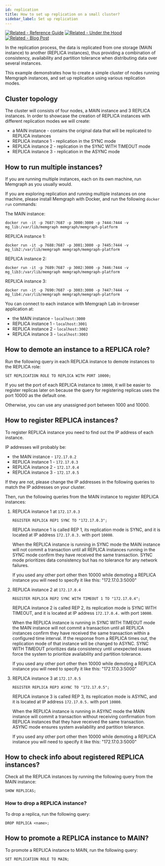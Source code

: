 ```yaml
---
id: replication
title: How to set up replication on a small cluster?
sidebar_label: Set up replication
---
```


[![Related - Reference Guide](https://img.shields.io/static/v1?label=Related&message=Reference%20Guide&color=yellow&style=for-the-badge)](/reference-guide/replication.md) [![Related - Under the Hood](https://img.shields.io/static/v1?label=Related&message=Under%20the%20hood&color=orange&style=for-the-badge)](/under-the-hood/replication.md) [![Related - Blog Post](https://img.shields.io/static/v1?label=Related&message=Blog%20post&color=9C59DB&style=for-the-badge)](https://memgraph.com/blog/implementing-data-replication)

In the replication process, the data is replicated from one storage (MAIN
instance) to another (REPLICA instances), thus providing a combination of
consistency, availability and partition tolerance when distributing data over
several instances.

This example demonstrates how to create a simple cluster of nodes running
Memgraph instances, and set up replication using various replication modes.

## Cluster topology

The cluster will consists of four nodes, a MAIN instance and 3 REPLICA
instances. In order to showcase the creation of REPLICA instances with different
replication modes we will create:

* a MAIN instance - contains the original data that will be replicated to REPLICA instances
* REPLICA instance 1 - replication in the SYNC mode
* REPLICA instance 2 - replication in the SYNC WITH TIMEOUT mode
* REPLICA instance 3 - replication in the ASYNC mode

## How to run multiple instances?

If you are running multiple instances, each on its own machine, run Memgraph as
you usually would.

If you are exploring replication and running multiple instances on one machine,
please install Memgraph with Docker, and run the following `docker run`
commands:

The MAIN instance:
```
docker run -it -p 7687:7687 -p 3000:3000 -p 7444:7444 -v mg_lib:/var/lib/memgraph memgraph/memgraph-platform
```

REPLICA instance 1:
```
docker run -it -p 7688:7687 -p 3001:3000 -p 7445:7444 -v mg_lib2:/var/lib/memgraph memgraph/memgraph-platform
```

REPLICA instance 2:
```
docker run -it -p 7689:7687 -p 3002:3000 -p 7446:7444 -v mg_lib3:/var/lib/memgraph memgraph/memgraph-platform
```

REPLICA instance 3:
```
docker run -it -p 7690:7687 -p 3003:3000 -p 7447:7444 -v mg_lib4:/var/lib/memgraph memgraph/memgraph-platform
```

You can connect to each instance with Memgraph Lab in-browser application at:

* the MAIN instance - `localhost:3000`
* REPLICA instance 1 - `localhost:3001`
* REPLICA instance 2 - `localhost:3002`
* REPLICA instance 3 - `localhost:3003`


## How to demote an instance to a REPLICA role?

Run the following query in each REPLICA instance to demote instances to the
REPLICA role:

```
SET REPLICATION ROLE TO REPLICA WITH PORT 10000;
```

If you set the port of each REPLICA instance to `10000`, it will be easier to
register replicas later on because the query for registering replicas uses the
port 10000 as the default one.  

Otherwise, you can use any unassigned port between 1000 and 10000.

## How to register REPLICA instances?

To register REPLICA instance you need to find out the IP address of each instance.

IP addresses will probably be:

* the MAIN instance - `172.17.0.2`
* REPLICA instance 1 - `172.17.0.3`
* REPLICA instance 2 - `172.17.0.4`
* REPLICA instance 3 - `172.17.0.5`

If they are not, please change the IP addresses in the following queries to
match the IP addresses on your cluster. 

Then, run the following queries from the MAIN instance to register REPLICA instances:

1. REPLICA instance 1 at `172.17.0.3`

    ```
    REGISTER REPLICA REP1 SYNC TO "172.17.0.3";
    ```

    REPLICA instance 1 is called REP 1, its replication mode is SYNC, and it is
    located at IP address `172.17.0.3.` with port `10000`.

    When the REPLICA instance is running in SYNC mode the MAIN instance will not
    commit a transaction until all REPLICA instances running in the SYNC mode
    confirm they have received the same transaction. SYNC mode prioritizes data
    consistency but has no tolerance for any network failures.

    If you used any other port other then 10000 while demoting a REPLICA
    instance you will need to specify it like this: "172.17.0.3:5000"

2. REPLICA instance 2 at `172.17.0.4`

    ```
    REGISTER REPLICA REP2 SYNC WITH TIMEOUT 1 TO "172.17.0.4";
    ```

    REPLICA instance 2 is called REP 2, its replication mode is SYNC WITH
    TIMEOUT, and it is located at IP address `172.17.0.4.` with port `10000`.

    When the REPLICA instance is running in SYNC WITH TIMEOUT mode the MAIN
    instance will not commit a transaction until all REPLICA instances confirm
    they have received the same transaction within a configured time interval.
    If the response from a REPLICA times out, the replication mode of that
    instance will be changed to ASYNC. SYNC WITH TIMEOUT prioritizes data
    consistency until unexpected issues force the system to prioritize
    availability and partition tolerance. 
    
    If you used any other port other then 10000 while demoting a REPLICA
    instance you will need to specify it like this: "172.17.0.3:5000"

3. REPLICA instance 3 at `172.17.0.5`

    ```
    REGISTER REPLICA REP3 ASYNC TO "172.17.0.5";
    ```

    REPLICA instance 3 is called REP 3, its replication mode is ASYNC, and it is
    located at IP address `172.17.0.5.` with port `10000`.

    When the REPLICA instance is running in ASYNC mode the MAIN instance will
    commit a transaction without receiving confirmation from REPLICA instances
    that they have received the same transaction. ASYNC mode ensures system
    availability and partition tolerance.
    
    If you used any other port other then 10000 while demoting a REPLICA
    instance you will need to specify it like this: "172.17.0.3:5000"

## How to check info about registered REPLICA instances?

Check all the REPLICA instances by running the following query from the MAIN
instance:

```
SHOW REPLICAS;
```

### How to drop a REPLICA instance?

To drop a replica, run the following query:

```plaintext
DROP REPLICA <name>;
```

## How to promote a REPLICA instance to MAIN?

To promote a REPLICA instance to MAIN, run the following query:

```plaintext
SET REPLICATION ROLE TO MAIN;
```